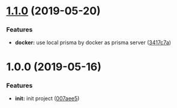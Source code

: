 # [1.1.0](https://github.com/crown3/GraphQL-Server-Node-TS/compare/v1.0.0...v1.1.0) (2019-05-20)


### Features

* **docker:** use local prisma by docker as prisma server ([3417c7a](https://github.com/crown3/GraphQL-Server-Node-TS/commit/3417c7a))

# 1.0.0 (2019-05-16)


### Features

* **init:** init project ([007aee5](https://github.com/crown3/GraphQL-Server-Node-TS/commit/007aee5))
